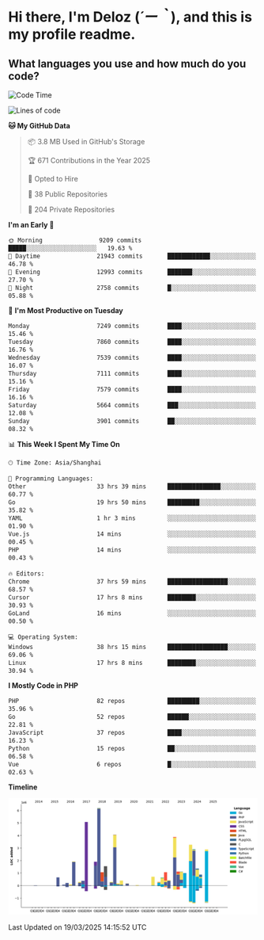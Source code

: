 # **Hi there, I'm Deloz (*´ー｀*), and this is my profile readme.**

## **What languages you use and how much do you code?**

<!--START_SECTION:waka-->
![Code Time](http://img.shields.io/badge/Code%20Time-5%2C940%20hrs%2040%20mins-blue)

![Lines of code](https://img.shields.io/badge/From%20Hello%20World%20I%27ve%20Written-45.8%20million%20lines%20of%20code-blue)

**🐱 My GitHub Data** 

> 📦 3.8 MB Used in GitHub's Storage 
 > 
> 🏆 671 Contributions in the Year 2025
 > 
> 💼 Opted to Hire
 > 
> 📜 38 Public Repositories 
 > 
> 🔑 204 Private Repositories 
 > 
**I'm an Early 🐤** 

```text
🌞 Morning                9209 commits        █████░░░░░░░░░░░░░░░░░░░░   19.63 % 
🌆 Daytime                21943 commits       ████████████░░░░░░░░░░░░░   46.78 % 
🌃 Evening                12993 commits       ███████░░░░░░░░░░░░░░░░░░   27.70 % 
🌙 Night                  2758 commits        █░░░░░░░░░░░░░░░░░░░░░░░░   05.88 % 
```
📅 **I'm Most Productive on Tuesday** 

```text
Monday                   7249 commits        ████░░░░░░░░░░░░░░░░░░░░░   15.46 % 
Tuesday                  7860 commits        ████░░░░░░░░░░░░░░░░░░░░░   16.76 % 
Wednesday                7539 commits        ████░░░░░░░░░░░░░░░░░░░░░   16.07 % 
Thursday                 7111 commits        ████░░░░░░░░░░░░░░░░░░░░░   15.16 % 
Friday                   7579 commits        ████░░░░░░░░░░░░░░░░░░░░░   16.16 % 
Saturday                 5664 commits        ███░░░░░░░░░░░░░░░░░░░░░░   12.08 % 
Sunday                   3901 commits        ██░░░░░░░░░░░░░░░░░░░░░░░   08.32 % 
```


📊 **This Week I Spent My Time On** 

```text
🕑︎ Time Zone: Asia/Shanghai

💬 Programming Languages: 
Other                    33 hrs 39 mins      ███████████████░░░░░░░░░░   60.77 % 
Go                       19 hrs 50 mins      █████████░░░░░░░░░░░░░░░░   35.82 % 
YAML                     1 hr 3 mins         ░░░░░░░░░░░░░░░░░░░░░░░░░   01.90 % 
Vue.js                   14 mins             ░░░░░░░░░░░░░░░░░░░░░░░░░   00.45 % 
PHP                      14 mins             ░░░░░░░░░░░░░░░░░░░░░░░░░   00.43 % 

🔥 Editors: 
Chrome                   37 hrs 59 mins      █████████████████░░░░░░░░   68.57 % 
Cursor                   17 hrs 8 mins       ████████░░░░░░░░░░░░░░░░░   30.93 % 
GoLand                   16 mins             ░░░░░░░░░░░░░░░░░░░░░░░░░   00.50 % 

💻 Operating System: 
Windows                  38 hrs 15 mins      █████████████████░░░░░░░░   69.06 % 
Linux                    17 hrs 8 mins       ████████░░░░░░░░░░░░░░░░░   30.94 % 
```

**I Mostly Code in PHP** 

```text
PHP                      82 repos            █████████░░░░░░░░░░░░░░░░   35.96 % 
Go                       52 repos            ██████░░░░░░░░░░░░░░░░░░░   22.81 % 
JavaScript               37 repos            ████░░░░░░░░░░░░░░░░░░░░░   16.23 % 
Python                   15 repos            ██░░░░░░░░░░░░░░░░░░░░░░░   06.58 % 
Vue                      6 repos             █░░░░░░░░░░░░░░░░░░░░░░░░   02.63 % 
```



**Timeline**

![Lines of Code chart](https://raw.githubusercontent.com/deloz/deloz/main/assets/bar_graph.png)


 Last Updated on 19/03/2025 14:15:52 UTC
<!--END_SECTION:waka-->
